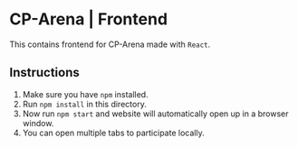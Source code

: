 # CP-Arena | Frontend
This contains frontend for CP-Arena made with ```React```.
## Instructions

1. Make sure you have ```npm``` installed.
2. Run ```npm install``` in this directory.
3. Now run ```npm start``` and website will automatically open up in a browser window.
4. You can open multiple tabs to participate locally. 
